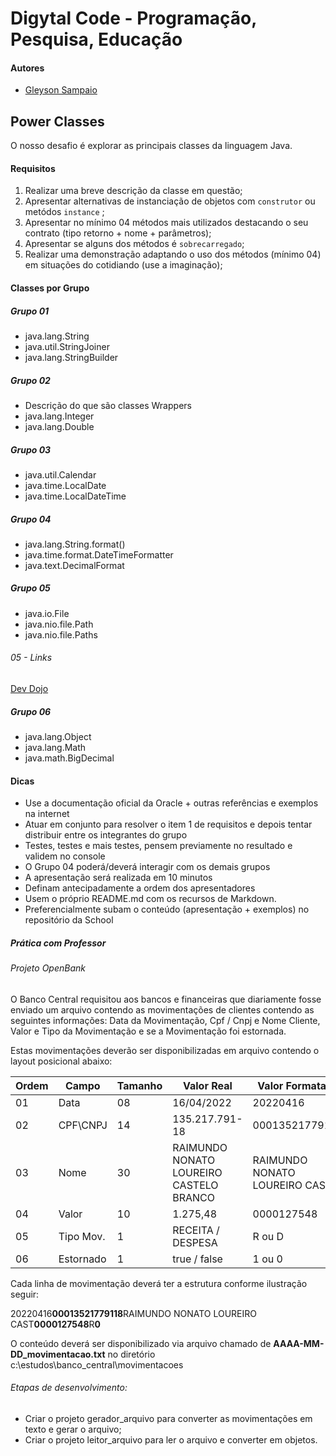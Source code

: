 # Digytal Code - Programação, Pesquisa, Educação

#### Autores
- [Gleyson Sampaio](https://github.com/glysns)

## Power Classes
O nosso desafio é explorar as principais classes da linguagem Java.

#### Requisitos
1. Realizar uma breve descrição da classe em questão;
1. Apresentar alternativas de instanciação de objetos com `construtor` ou metódos `instance` ;
1. Apresentar no mínimo 04 métodos mais utilizados destacando o seu contrato (tipo retorno + nome + parâmetros);
1. Apresentar se alguns dos métodos é `sobrecarregado`;
1. Realizar uma demonstração adaptando o uso dos métodos (mínimo 04) em situações do cotidiando (use a imaginação);

#### Classes por Grupo

##### Grupo 01
- java.lang.String
- java.util.StringJoiner
- java.lang.StringBuilder

##### Grupo 02
- Descrição do que são classes Wrappers
- java.lang.Integer
- java.lang.Double

##### Grupo 03
- java.util.Calendar
- java.time.LocalDate
- java.time.LocalDateTime

##### Grupo 04
- java.lang.String.format()
- java.time.format.DateTimeFormatter
- java.text.DecimalFormat

##### Grupo 05
- java.io.File
- java.nio.file.Path
- java.nio.file.Paths

###### 05 - Links
[Dev Dojo](https://www.youtube.com/watch?v=RX3kPWkuZMQ)

##### Grupo 06
- java.lang.Object
- java.lang.Math
- java.math.BigDecimal


#### Dicas
- Use a documentação oficial da Oracle + outras referências e exemplos na internet
- Atuar em conjunto para resolver o item 1 de requisitos e depois tentar distribuir entre os integrantes do grupo
- Testes, testes e mais testes, pensem previamente no resultado e validem no console
- O Grupo 04 poderá/deverá interagir com os demais grupos
- A apresentação será realizada em 10 minutos
- Definam antecipadamente a ordem dos apresentadores
- Usem o próprio README.md com os recursos de Markdown.
- Preferencialmente subam o conteúdo (apresentação + exemplos) no repositório da School


##### Prática com Professor
###### Projeto OpenBank
O Banco Central requisitou aos bancos e financeiras que diariamente fosse enviado um arquivo contendo as movimentações de clientes contendo as seguintes informações:
Data da Movimentação, Cpf / Cnpj e Nome Cliente, Valor e Tipo da Movimentação e se a Movimentação foi estornada.

Estas movimentações deverão ser disponibilizadas em arquivo contendo o layout posicional abaixo:

| Ordem | Campo | Tamanho | Valor Real | Valor Formatado |
| ----- | ----- | ------- | ---------- | --------------- |
| 01    | Data  | 08      | 16/04/2022 | 20220416        |
| 02    | CPF\CNPJ   | 14      | 135.217.791-18 | 00013521779118 |
| 03    | Nome   | 30      | RAIMUNDO NONATO LOUREIRO CASTELO BRANCO | RAIMUNDO NONATO LOUREIRO CAST |
| 04    | Valor   | 10      | 1.275,48 | 0000127548  |
| 05    | Tipo Mov.   | 1      | RECEITA / DESPESA | R ou D  |
| 06    | Estornado   | 1      | true / false | 1 ou 0  |


Cada linha de movimentação deverá ter a estrutura conforme ilustração seguir:

20220416**00013521779118**RAIMUNDO NONATO LOUREIRO CAST**0000127548**R**0**

O conteúdo deverá ser disponibilizado via arquivo chamado de **AAAA-MM-DD_movimentacao.txt** no diretório c:\estudos\banco_central\movimentacoes

###### Etapas de desenvolvimento:

* Criar o projeto gerador_arquivo para converter as movimentações em texto e gerar o arquivo;
* Criar o projeto leitor_arquivo para ler o arquivo e converter em objetos.



